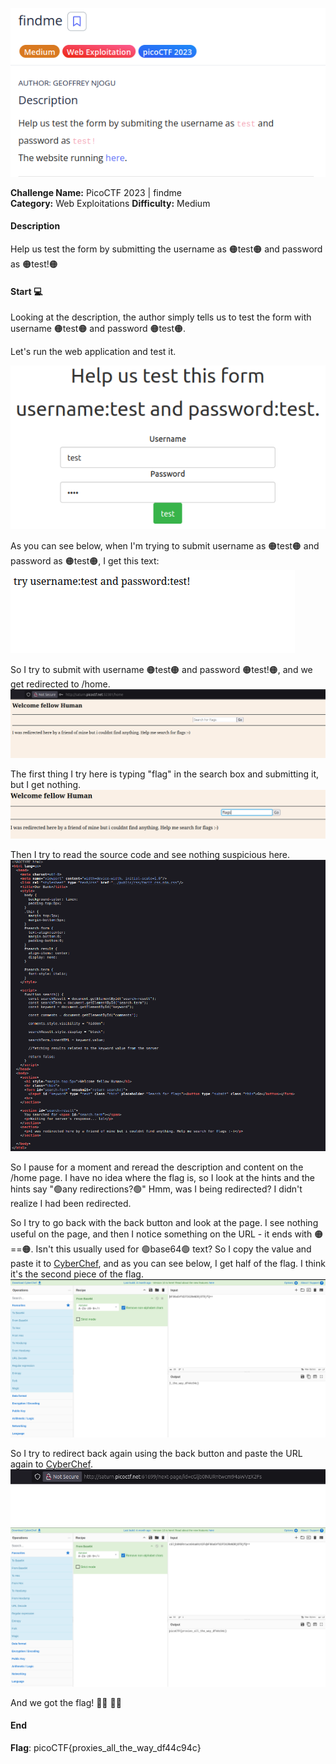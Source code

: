 ![image info](/assets/findme.png)

**Challenge Name:** PicoCTF 2023 | findme  
**Category:** Web Exploitations
**Difficulty:** Medium

#### Description
Help us test the form by submitting the username as 🟠test🟠 and password as 🟠test!🟠

#### Start 💻
Looking at the description, the author simply tells us to test the form with username 🟠test🟠 and password 🟠test🟠.

Let's run the web application and test it.

![image info](/assets/findme-1.png)

As you can see below, when I'm trying to submit username as 🟠test🟠 and password as 🟠test🟠, I get this text:
![image info](/assets/findme-2.png)
 
So I try to submit with username 🟠test🟠 and password 🟠test!🟠, and we get redirected to /home.
![image info](/assets/findme-3.png)
 
The first thing I try here is typing "flag" in the search box and submitting it, but I get nothing.
![image info](/assets/findme-4.png)

Then I try to read the source code and see nothing suspicious here.
![image info](/assets/findme-5.png)

So I pause for a moment and reread the description and content on the /home page. I have no idea where the flag is, so I look at the hints and the hints say "🟢any redirections?🟢" Hmm, was I being redirected? I didn't realize I had been redirected.

So I try to go back with the back button and look at the page. I see nothing useful on the page, and then I notice something on the URL - it ends with 🟠==🟠. Isn't this usually used for 🟢base64🟢 text? So I copy the value and paste it to [CyberChef](https://gchq.github.io/CyberChef/), and as you can see below, I get half of the flag. I think it's the second piece of the flag.
![image info](/assets/findme-7.png)

So I try to redirect back again using the back button and paste the URL again to [CyberChef](https://gchq.github.io/CyberChef/).
![image info](/assets/findme-8.png)
![image info](/assets/findme-9.png)

And we got the flag! 🏴‍☠️ 🏴‍☠️

#### End
**Flag**: picoCTF{proxies_all_the_way_df44c94c}